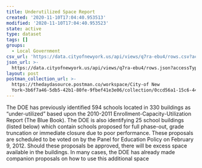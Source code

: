 ```yaml
---
title: Underutilized Space Report
created: '2020-11-10T17:04:40.953513'
modified: '2020-11-10T17:04:40.953523'
state: active
type: dataset
tags: []
groups:
  - Local Government
csv_url: 'https://data.cityofnewyork.us/api/views/q7ra-ebu4/rows.csv?accessType=DOWNLOAD'
json_url: >-
  https://data.cityofnewyork.us/api/views/q7ra-ebu4/rows.json?accessType=DOWNLOAD
layout: post
postman_collection_url: >-
  https://thedaydasource.postman.co/workspace/City-of New
  York~3b6f7a46-5db5-42b1-80fe-9fbef41e3e06/collection/0ccd56a1-15c6-442e-ae3b-d25645648aa7
---
```

The DOE has previously identified 594 schools located in 330 buildings as “under-utilized” based upon the 2010-2011 Enrollment-Capacity-Utilization Report (The Blue Book). The DOE is also identifying 25 school buildings (listed below) which contain schools proposed for full phase-out, grade truncation or immediate closure due to poor performance. These proposals are scheduled to be voted on by the Panel for Education Policy on February 9, 2012. Should these proposals be approved, there will be excess space available in the buildings. In many cases, the DOE has already made companion proposals on how to use this additional space
